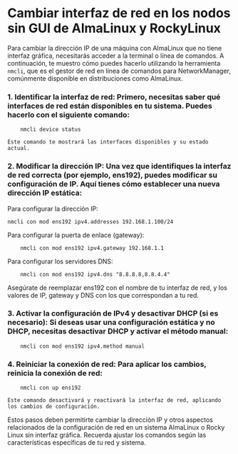# Cambiar interfaz de red en los nodos sin GUI de AlmaLinux y RockyLinux

Para cambiar la dirección IP de una máquina con AlmaLinux que no tiene interfaz gráfica, necesitarás acceder a la terminal o línea de comandos. A continuación, te muestro cómo puedes hacerlo utilizando la herramienta `nmcli`, que es el gestor de red en línea de comandos para NetworkManager, comúnmente disponible en distribuciones como AlmaLinux.

### 1. Identificar la interfaz de red: Primero, necesitas saber qué interfaces de red están disponibles en tu sistema. Puedes hacerlo con el siguiente comando:
```
    nmcli device status 
```
    Este comando te mostrará las interfaces disponibles y su estado actual.

### 2. Modificar la dirección IP: Una vez que identifiques la interfaz de red correcta (por ejemplo, ens192), puedes modificar su configuración de IP. Aquí tienes cómo establecer una nueva dirección IP estática:
Para configurar la dirección IP:

```
nmcli con mod ens192 ipv4.addresses 192.168.1.100/24
```

Para configurar la puerta de enlace (gateway):
    
```
    nmcli con mod ens192 ipv4.gateway 192.168.1.1 
```

Para configurar los servidores DNS:

```
    nmcli con mod ens192 ipv4.dns "8.8.8.8,8.8.4.4" 
```

Asegúrate de reemplazar ens192 con el nombre de tu interfaz de red, y los valores de IP, gateway y DNS con los que correspondan a tu red.

### 3. Activar la configuración de IPv4 y desactivar DHCP (si es necesario): Si deseas usar una configuración estática y no DHCP, necesitas desactivar DHCP y activar el método manual:
```
    nmcli con mod ens192 ipv4.method manual 
```

### 4. Reiniciar la conexión de red: Para aplicar los cambios, reinicia la conexión de red:
```
    nmcli con up ens192
```
    Este comando desactivará y reactivará la interfaz de red, aplicando los cambios de configuración.

Estos pasos deben permitirte cambiar la dirección IP y otros aspectos relacionados de la configuración de red en un sistema AlmaLinux o Rocky Linux sin interfaz gráfica. Recuerda ajustar los comandos según las características específicas de tu red y sistema.
